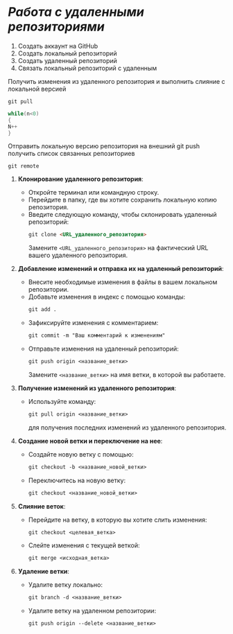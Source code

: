 # ***Работа с удаленными репозиториями***

1. Создать аккаунт на GitHub
2. Создать локальный репозиторий
3. Создать удаленный репозиторий
4. Связать локальный репозиторий с удаленным

Получить изменения из удаленного репозитория и выполнить слияние с локальной версией
```
git pull
```
```C#
while(n<0)
{
N++
}
```
Отправить локальную версию репозитория на внешний git push
 получить список связанных репозиториев
 ```
git remote
```

1. **Клонирование удаленного репозитория**:
   - Откройте терминал или командную строку.
   - Перейдите в папку, где вы хотите сохранить локальную копию репозитория.
   - Введите следующую команду, чтобы склонировать удаленный репозиторий:
     ```markdown
     git clone <URL_удаленного_репозитория>
     ```
     Замените `<URL_удаленного_репозитория>` на фактический URL вашего удаленного репозитория.

2. **Добавление изменений и отправка их на удаленный репозиторий**:
   - Внесите необходимые изменения в файлы в вашем локальном репозитории.
   - Добавьте изменения в индекс с помощью команды:
     ```markdown
     git add .
     ```
   - Зафиксируйте изменения с комментарием:
     ```markdown
     git commit -m "Ваш комментарий к изменениям"
     ```
   - Отправьте изменения на удаленный репозиторий:
     ```markdown
     git push origin <название_ветки>
     ```
     Замените `<название_ветки>` на имя ветки, в которой вы работаете.

3. **Получение изменений из удаленного репозитория**:
   - Используйте команду:
     ```markdown
     git pull origin <название_ветки>
     ```
     для получения последних изменений из удаленного репозитория.

4. **Создание новой ветки и переключение на нее**:
   - Создайте новую ветку с помощью:
     ```markdown
     git checkout -b <название_новой_ветки>
     ```
   - Переключитесь на новую ветку:
     ```markdown
     git checkout <название_новой_ветки>
     ```

5. **Слияние веток**:
   - Перейдите на ветку, в которую вы хотите слить изменения:
     ```markdown
     git checkout <целевая_ветка>
     ```
   - Слейте изменения с текущей веткой:
     ```markdown
     git merge <исходная_ветка>
     ```

6. **Удаление ветки**:
   - Удалите ветку локально:
     ```markdown
     git branch -d <название_ветки>
     ```
   - Удалите ветку на удаленном репозитории:
     ```markdown
     git push origin --delete <название_ветки>
     ```


